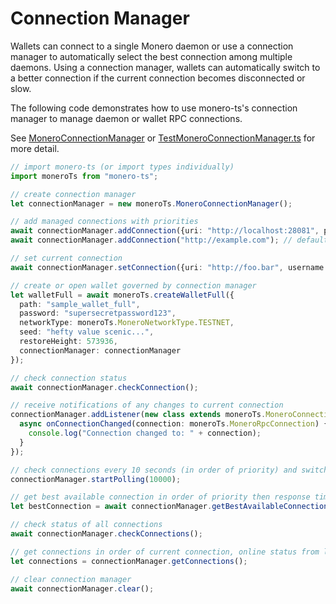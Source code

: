 # Connection Manager

Wallets can connect to a single Monero daemon or use a connection manager to automatically select the best connection among multiple daemons. Using a connection manager, wallets can automatically switch to a better connection if the current connection becomes disconnected or slow.

The following code demonstrates how to use monero-ts's connection manager to manage daemon or wallet RPC connections.

See [MoneroConnectionManager](https://woodser.github.io/monero-ts/typedocs/classes/MoneroConnectionManager.html) or [TestMoneroConnectionManager.ts](https://github.com/monero-ecosystem/monero-ts/blob/master/src/test/TestMoneroConnectionManager.ts) for more detail.

```typescript
// import monero-ts (or import types individually)
import moneroTs from "monero-ts";

// create connection manager
let connectionManager = new moneroTs.MoneroConnectionManager();

// add managed connections with priorities
await connectionManager.addConnection({uri: "http://localhost:28081", priority: 1}); // use localhost as first priority
await connectionManager.addConnection("http://example.com"); // default priority is prioritized last

// set current connection
await connectionManager.setConnection({uri: "http://foo.bar", username: "admin", password: "password"}); // connection is added if new

// create or open wallet governed by connection manager
let walletFull = await moneroTs.createWalletFull({
  path: "sample_wallet_full",
  password: "supersecretpassword123",
  networkType: moneroTs.MoneroNetworkType.TESTNET,
  seed: "hefty value scenic...",
  restoreHeight: 573936,
  connectionManager: connectionManager
});

// check connection status
await connectionManager.checkConnection();

// receive notifications of any changes to current connection
connectionManager.addListener(new class extends moneroTs.MoneroConnectionManagerListener {
  async onConnectionChanged(connection: moneroTs.MoneroRpcConnection) {
    console.log("Connection changed to: " + connection);
  }
});

// check connections every 10 seconds (in order of priority) and switch to the best
connectionManager.startPolling(10000);

// get best available connection in order of priority then response time
let bestConnection = await connectionManager.getBestAvailableConnection();

// check status of all connections
await connectionManager.checkConnections();

// get connections in order of current connection, online status from last check, priority, and name
let connections = connectionManager.getConnections();

// clear connection manager
await connectionManager.clear();
```